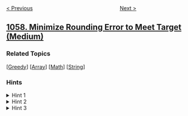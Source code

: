 <!--|This file generated by command(leetcode description); DO NOT EDIT.    |-->
<!--+----------------------------------------------------------------------+-->
<!--|@author    openset <openset.wang@gmail.com>                           |-->
<!--|@link      https://github.com/openset                                 |-->
<!--|@home      https://github.com/openset/leetcode                        |-->
<!--+----------------------------------------------------------------------+-->

[< Previous](../campus-bikes "Campus Bikes")
　　　　　　　　　　　　　　　　
[Next >](../all-paths-from-source-lead-to-destination "All Paths from Source Lead to Destination")

## [1058. Minimize Rounding Error to Meet Target (Medium)](https://leetcode.com/problems/minimize-rounding-error-to-meet-target "最小化舍入误差以满足目标")



### Related Topics
  [[Greedy](../../tag/greedy/README.md)]
  [[Array](../../tag/array/README.md)]
  [[Math](../../tag/math/README.md)]
  [[String](../../tag/string/README.md)]

### Hints
<details>
<summary>Hint 1</summary>
If we have integer values in the array then we just need to subtract the target those integer values, so we reduced the problem.
</details>

<details>
<summary>Hint 2</summary>
Similarly if we have non integer values we have two options to put them flor(value) or ceil(value) = floor(value) + 1, so the idea is to just subtract floor(value).
</details>

<details>
<summary>Hint 3</summary>
Now the problem is different for each position we can sum just add 0 or 1 in order to sum the target, minimizing the deltas. This can be solved with DP.
</details>
